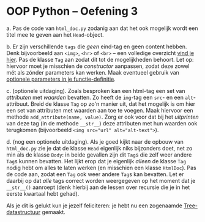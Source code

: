# OOP Python – Oefening 3

a. Pas de code van `html_doc.py` zodanig aan dat het ook mogelijk wordt een titel mee te geven aan het `Head`-object.

b. Er zijn verschillende `tags` die *geen* eind-tag en geen content hebben. Denk bijvoorbeeld aan `<img>`, `<hr>` of `<br>` – een volledige overzicht [vind je hier](https://developer.mozilla.org/en-US/docs/Glossary/empty_element). Pas de klasse `Tag` aan zodat dit tot de mogelijkheden behoort. Let op: hiervoor moet je misschien de *constructor* aanpassen, zodat deze zowel mét als zónder parameters kan werken. Maak eventueel gebruik van [optionele parameters in je functie-definitie](https://docs.python.org/3/glossary.html#term-parameter).

c. (optionele uitdaging). Zoals besproken kan een html-tag een set van *attributen* met *waarden* bevatten. Zo heeft de `img`-tag een `src`- en een `alt`-attribuut. Breid de klasse `Tag` op zo'n manier uit, dat het mogelijk is om hier een set van attributen met waarden aan toe te voegen. Maak hiervoor een methode `add_attribute(name, value)`. Zorg er ook voor dat bij het *uitprinten* van deze tag (in de methode `__str__`) deze attributen met hun waarden ook terugkomen (bijvoorbeeld `<img src="url" alt="alt-text">`).

d. (nog een optionele uitdaging). Als je goed kijkt naar de opbouw van `html_doc.py` zie je dat de klasse `Head` eigenlijk niks bijzonders doet, net zo min als de klasse `Body`: in beide gevallen zijn dit `Tag`s die zelf weer andere `Tag`s kunnen bevatten. Het lijkt erop dat je eigenlijk *alleen* de klasse `Tag` nodig hebt om alles te laten werken (en misschien een klasse `HtmlDoc`). Pas de code aan, zodat een `Tag` ook weer andere `Tag`s kan bevatten. Let er daarbij op dat *alle* tags correct worden weergegeven op het moment dat je `__str__()` aanroept (denk hierbij aan de lessen over recursie die je in het eerste kwartaal hebt gehad).

Als je dit is gelukt kun je jezelf feliciteren: je hebt nu een zogenaamde [Tree-datastructuur](https://nl.wikipedia.org/wiki/Boom_(datastructuur)) gemaakt.

